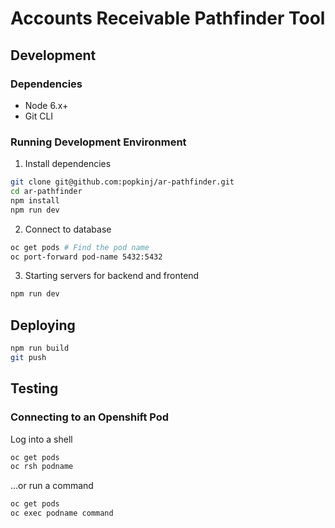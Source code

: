# Accounts Receivable Pathfinder Tool

## Development

### Dependencies
- Node 6.x+
- Git CLI
  
### Running Development Environment
1. Install dependencies
```bash
git clone git@github.com:popkinj/ar-pathfinder.git
cd ar-pathfinder
npm install
npm run dev
```

2. Connect to database
```bash
oc get pods # Find the pod name
oc port-forward pod-name 5432:5432
```

3. Starting servers for backend and frontend
```bash
npm run dev
```

## Deploying

```bash
npm run build
git push
```

## Testing
### Connecting to an Openshift Pod
Log into a shell
```bash
oc get pods
oc rsh podname
```

...or run a command
```bash
oc get pods
oc exec podname command
```

